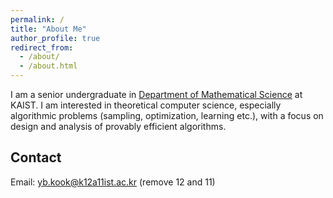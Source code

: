 ```yaml
---
permalink: /
title: "About Me"
author_profile: true
redirect_from: 
  - /about/
  - /about.html
---
```



I am a senior undergraduate in [Department of Mathematical Science](https://mathsci.kaist.ac.kr/home/) at KAIST. I am interested in theoretical computer science, especially algorithmic problems (sampling, optimization, learning etc.), with a focus on design and analysis of provably efficient algorithms.




Contact
------
Email: <yb.kook@k12a11ist.ac.kr> (remove 12 and 11)